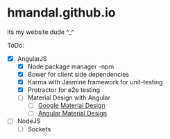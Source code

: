 # hmandal.github.io
its my website dude ^_^

ToDo:
- [x] AngularJS
    - [x] Node package manager -npm
    - [x] Bower for client side dependencies
    - [x] Karma with Jasmine framework for unit-testing
    - [x] Protractor for e2e testing
    - [ ] Material Design with Angular
      - [ ] [Google Material Design](https://www.google.com/design/spec/material-design/introduction.html)
      - [ ] [Angular Material Design](https://www.google.com/design/spec/material-design/introduction.html)
- [ ] NodeJS
  - [ ] Sockets
